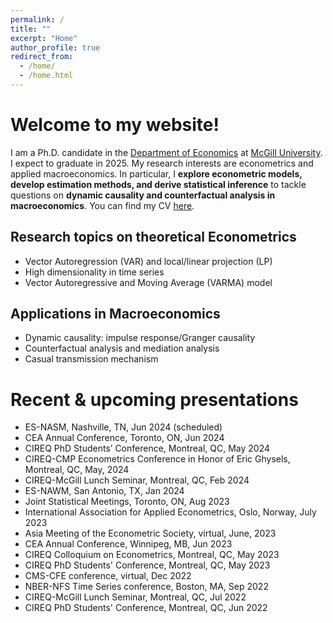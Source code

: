 ```yaml
---
permalink: /
title: ""
excerpt: "Home"
author_profile: true
redirect_from: 
  - /home/
  - /home.html
---
```




# Welcome to my website!

I am a Ph.D. candidate in the [Department of Economics](https://www.mcgill.ca/economics/) at [McGill University](https://www.mcgill.ca/). I expect to graduate in 2025. My research interests are econometrics and applied macroeconomics. In particular, I <b>explore econometric models, develop estimation methods, and derive statistical inference</b> to tackle questions on <b>dynamic causality and counterfactual analysis in macroeconomics</b>. You can find my CV [here](/files/CV_Wang.pdf).

## Research topics on theoretical Econometrics
* Vector Autoregression (VAR) and local/linear projection (LP)
* High dimensionality in time series
* Vector Autoregressive and Moving Average (VARMA) model

## Applications in Macroeconomics
* Dynamic causality: impulse response/Granger causality
* Counterfactual analysis and mediation analysis
* Casual transmission mechanism

# Recent & upcoming presentations
* ES-NASM, Nashville, TN, Jun 2024 (scheduled)
* CEA Annual Conference, Toronto, ON, Jun 2024 
* CIREQ PhD Students’ Conference, Montreal, QC, May 2024 
* CIREQ-CMP Econometrics Conference in Honor of Eric Ghysels, Montreal, QC, May, 2024 
* CIREQ-McGill Lunch Seminar, Montreal, QC, Feb 2024
* ES-NAWM, San Antonio, TX, Jan 2024
* Joint Statistical Meetings, Toronto, ON, Aug 2023
* International Association for Applied Econometrics, Oslo, Norway, July 2023
* Asia Meeting of the Econometric Society, virtual, June, 2023
* CEA Annual Conference, Winnipeg, MB, Jun 2023
* CIREQ Colloquium on Econometrics, Montreal, QC, May 2023
* CIREQ PhD Students' Conference, Montreal, QC, May 2023
* CMS-CFE conference, virtual, Dec 2022
* NBER-NFS Time Series conference, Boston, MA, Sep 2022
* CIREQ-McGill Lunch Seminar, Montreal, QC, Jul 2022
* CIREQ PhD Students' Conference, Montreal, QC, Jun 2022


